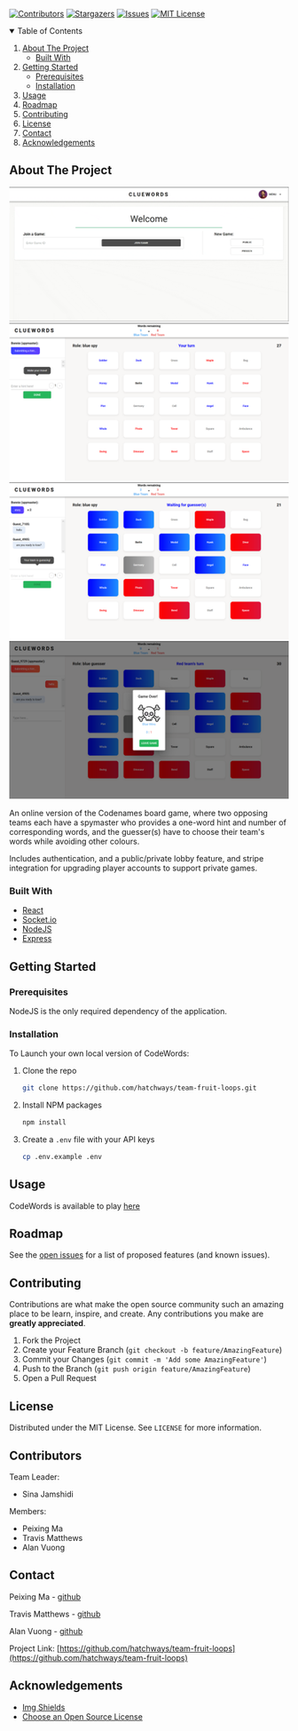 
[![Contributors][contributors-shield]][contributors-url]
[![Stargazers][stars-shield]][stars-url]
[![Issues][issues-shield]][issues-url]
[![MIT License][license-shield]][license-url]

<!-- TABLE OF CONTENTS -->
<details open="open">
  <summary>Table of Contents</summary>
  <ol>
    <li>
      <a href="#about-the-project">About The Project</a>
      <ul>
        <li><a href="#built-with">Built With</a></li>
      </ul>
    </li>
    <li>
      <a href="#getting-started">Getting Started</a>
      <ul>
        <li><a href="#prerequisites">Prerequisites</a></li>
        <li><a href="#installation">Installation</a></li>
      </ul>
    </li>
    <li><a href="#usage">Usage</a></li>
    <li><a href="#roadmap">Roadmap</a></li>
    <li><a href="#contributing">Contributing</a></li>
    <li><a href="#license">License</a></li>
    <li><a href="#contact">Contact</a></li>
    <li><a href="#acknowledgements">Acknowledgements</a></li>
  </ol>
</details>



<!-- ABOUT THE PROJECT -->
## About The Project
![Starting a Public Game](client/src/assets/public_lobby_demo.gif)
![Spymaster Screenshot](client/src/assets/tutorial/Game_1.png)
![Field Agent Screenshot](client/src/assets/tutorial/Game_3.png)
![Game Over Screenshot](client/src/assets/tutorial/Game_5.png)

An online version of the Codenames board game, where two opposing teams each have a spymaster who provides a one-word hint and number of corresponding words, and the guesser(s) have to choose their team's words while avoiding other colours.

Includes authentication, and a public/private lobby feature, and stripe integration for upgrading player accounts to support private games.
### Built With

* [React](https://reactjs.org)
* [Socket.io](https://socket.io)
* [NodeJS](https://nodejs.org)
* [Express](https://expressjs.com)



<!-- GETTING STARTED -->
## Getting Started


### Prerequisites

NodeJS is the only required dependency of the application. 



### Installation

To Launch your own local version of CodeWords:
1. Clone the repo
   ```sh
   git clone https://github.com/hatchways/team-fruit-loops.git
   ```
2. Install NPM packages
   ```sh
   npm install
   ```
3. Create a `.env` file with your API keys
   ```sh
   cp .env.example .env
   ```



<!-- USAGE EXAMPLES -->
## Usage

CodeWords is available to play [here](https://afternoon-woodland-86224.herokuapp.com)



<!-- ROADMAP -->
## Roadmap

See the [open issues](https://github.com/othneildrew/Best-README-Template/issues) for a list of proposed features (and known issues).



<!-- CONTRIBUTING -->
## Contributing

Contributions are what make the open source community such an amazing place to be learn, inspire, and create. Any contributions you make are **greatly appreciated**.

1. Fork the Project
2. Create your Feature Branch (`git checkout -b feature/AmazingFeature`)
3. Commit your Changes (`git commit -m 'Add some AmazingFeature'`)
4. Push to the Branch (`git push origin feature/AmazingFeature`)
5. Open a Pull Request



<!-- LICENSE -->
## License

Distributed under the MIT License. See `LICENSE` for more information.



<!-- CONTACT -->
## Contributors
Team Leader:
- Sina Jamshidi

Members:
- Peixing Ma
- Travis Matthews
- Alan Vuong
## Contact

Peixing Ma - [github](https://github.com/mpmpx)

Travis Matthews - [github](https://github.com/Travmatth)

Alan Vuong - [github](https://github.com/AltiV)

Project Link: [https://github.com/hatchways/team-fruit-loops](https://github.com/hatchways/team-fruit-loops)



<!-- ACKNOWLEDGEMENTS -->
## Acknowledgements
* [Img Shields](https://shields.io)
* [Choose an Open Source License](https://choosealicense.com)





<!-- MARKDOWN LINKS & IMAGES -->
<!-- https://www.markdownguide.org/basic-syntax/#reference-style-links -->
[contributors-shield]: https://img.shields.io/github/contributors/hatchways/team-fruit-loops.svg?style=for-the-badge
[contributors-url]: https://github.com/hatchways/team-fruit-loops/graphs/contributors
[forks-shield]: https://img.shields.io/github/forks/hatchways/team-fruit-loops.svg?style=for-the-badge
[forks-url]: https://github.com/hatchways/team-fruit-loops/network/members
[stars-shield]: https://img.shields.io/github/stars/hatchways/team-fruit-loops.svg?style=for-the-badge
[stars-url]: https://github.com/hatchways/team-fruit-loops/stargazers
[issues-shield]: https://img.shields.io/github/issues/hatchways/team-fruit-loops.svg?style=for-the-badge
[issues-url]: https://github.com/hatchways/team-fruit-loops/issues
[license-shield]: https://img.shields.io/github/license/hatchways/team-fruit-loops.svg?style=for-the-badge
[license-url]: https://github.com/hatchways/team-fruit-loops/blob/master/LICENSE.txt
[linkedin-shield]: https://img.shields.io/badge/-LinkedIn-black.svg?style=for-the-badge&logo=linkedin&colorB=555
